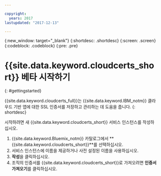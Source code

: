 ```yaml
---

copyright:
  years: 2017
lastupdated: "2017-12-13"

---
```

{:new_window: target="_blank"}
{:shortdesc: .shortdesc}
{:screen: .screen}
{:codeblock: .codeblock}
{:pre: .pre}

# {{site.data.keyword.cloudcerts_short}} 베타 시작하기
{: #gettingstarted}

{{site.data.keyword.cloudcerts_full}}는 {{site.data.keyword.IBM_notm}} 클라우드 기반 앱에 대한 SSL 인증서를 저장하고 관리하는 데 도움을 줍니다.
{: shortdesc}

시작하려면 새 {{site.data.keyword.cloudcerts_short}} 서비스 인스턴스를 작성하십시오.

1. {{site.data.keyword.Bluemix_notm}} 카탈로그에서 **{{site.data.keyword.cloudcerts_short}}**를 선택하십시오.
2. 서비스 인스턴스에 이름을 제공하거나 사전 설정된 이름을 사용하십시오.
3. **작성**을 클릭하십시오.
4. 조직의 인증서를 {{site.data.keyword.cloudcerts_short}}로 가져오려면 **인증서 가져오기**를 클릭하십시오.  
